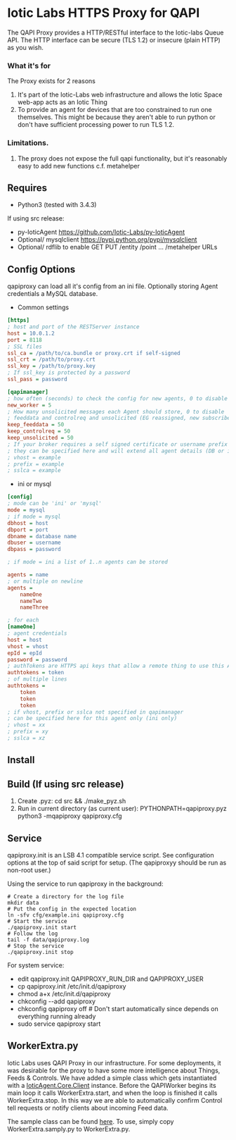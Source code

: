 # Iotic Labs HTTPS Proxy for QAPI

The QAPI Proxy provides a HTTP/RESTful interface to the Iotic-labs Queue API.  The HTTP interface
can be secure (TLS 1.2) or insecure (plain HTTP) as you wish.

### What it's for
The Proxy exists for 2 reasons
1. It's part of the Iotic-Labs web infrastructure and allows the Iotic Space web-app acts as an Iotic Thing
2. To provide an agent for devices that are too constrained to run one themselves.
This might be because they aren't able to run python or don't have sufficient processing power to run TLS 1.2.

### Limitations.
1. The proxy does not expose the full qapi functionality, but it's reasonably easy to add new functions c.f. metahelper

## Requires

- Python3 (tested with 3.4.3)

If using src release:
- py-IoticAgent https://github.com/Iotic-Labs/py-IoticAgent
- Optional/ mysqlclient https://pypi.python.org/pypi/mysqlclient
- Optional/ rdflib to enable GET PUT /entity /point ... /metahelper URLs


## Config Options

qapiproxy can load all it's config from an ini file.
Optionally storing Agent credentials a MySQL database.

- Common settings
```ini
[https]
; host and port of the RESTServer instance
host = 10.0.1.2
port = 8118
; SSL files
ssl_ca = /path/to/ca.bundle or proxy.crt if self-signed
ssl_crt = /path/to/proxy.crt
ssl_key = /path/to/proxy.key
; If ssl_key is protected by a password
ssl_pass = password

[qapimanager]
; how often (seconds) to check the config for new agents, 0 to disable
new_worker = 5
; How many unsolicited messages each Agent should store, 0 to disable
; feeddata and controlreq and unsolicited (EG reassigned, new subscriber etc)
keep_feeddata = 50
keep_controlreq = 50
keep_unsolicited = 50
; If your broker requires a self signed certificate or username prefix or vhost
; they can be specified here and will extend all agent details (DB or ini)
; vhost = example
; prefix = example
; sslca = example
```

- ini or mysql
```ini
[config]
; mode can be 'ini' or 'mysql'
mode = mysql
; if mode = mysql
dbhost = host
dbport = port
dbname = database name
dbuser = username
dbpass = password

; if mode = ini a list of 1..n agents can be stored

agents = name
; or multiple on newline
agents =
    nameOne
    nameTwo
    nameThree

; for each
[nameOne]
; agent credentials
host = host
vhost = vhost
epId = epId
password = password
; authTokens are HTTPS api keys that allow a remote thing to use this Agent
authtokens = token
; of multiple lines
authtokens =
    token
    token
    token
; if vhost, prefix or sslca not specified in qapimanager
; can be specified here for this agent only (ini only)
; vhost = xx
; prefix = xy
; sslca = xz
```


## Install

Build (If using src release)
-------
1) Create .pyz:
    cd src && ./make_pyz.sh
2) Run in current directory (as current user):
    PYTHONPATH=qapiproxy.pyz python3 -mqapiproxy qapiproxy.cfg


Service
-------
qapiproxy.init is an LSB 4.1 compatible service script. See configuration options at the top of said script for
setup. (The qapiproxyy should be run as non-root user.)

Using the service to run qapiproxy in the background:
```shell
# Create a directory for the log file
mkdir data
# Put the config in the expected location
ln -sfv cfg/example.ini qapiproxy.cfg
# Start the service
./qapiproxy.init start
# Follow the log
tail -f data/qapiproxy.log
# Stop the service
./qapiproxy.init stop
```

For system service:
- edit qapiproxy.init QAPIPROXY_RUN_DIR and QAPIPROXY_USER
- cp qapiproxy.init /etc/init.d/qapiproxy
- chmod a+x /etc/init.d/qapiproxy
- chkconfig --add qapiproxy
- chkconfig qapiproxy off  # Don't start automatically since depends on everything running already
- sudo service qapiproxy start


## WorkerExtra.py

Iotic Labs uses QAPI Proxy in our infrastructure.  For some deployments, it was desirable for the proxy to have some more intelligence about Things, Feeds & Controls.  We have added a simple class which gets instantiated with a [IoticAgent.Core.Client](https://iotic-labs.github.io/py-IoticAgent/Core/Client.m.html) instance.  Before the QAPIWorker begins its main loop it calls WorkerExtra.start, and when the loop is finished it calls WorkerExtra.stop.  In this way we are able to automatically confirm Control tell requests or notify clients about incoming Feed data.

The sample class can be found [here](https://github.com/Iotic-Labs/IoticHttp/tree/master/src/qapiproxy/WorkerExtra.sample.py).  To use, simply copy WorkerExtra.samply.py to WorkerExtra.py.

